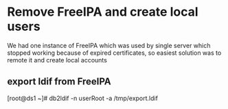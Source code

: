 # Remove FreeIPA and create local users

We had one instance of FreeIPA which was used by single server which
stopped working because of expired certificates, so easiest solution
was to remote it and create local accounts

## export ldif from FreeIPA


[root@ds1 ~]# db2ldif -n userRoot -a /tmp/export.ldif
